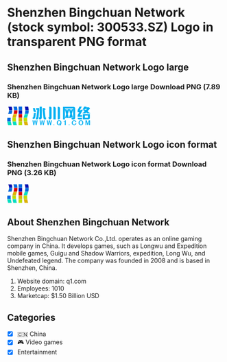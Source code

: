 # Shenzhen Bingchuan Network (stock symbol: 300533.SZ) Logo in transparent PNG format

## Shenzhen Bingchuan Network Logo large

### Shenzhen Bingchuan Network Logo large Download PNG (7.89 KB)

![Shenzhen Bingchuan Network Logo large Download PNG (7.89 KB)](/img/orig/300533.SZ_BIG-218c4a15.png)

## Shenzhen Bingchuan Network Logo icon format

### Shenzhen Bingchuan Network Logo icon format Download PNG (3.26 KB)

![Shenzhen Bingchuan Network Logo icon format Download PNG (3.26 KB)](/img/orig/300533.SZ-034a3e9b.png)

## About Shenzhen Bingchuan Network

Shenzhen Bingchuan Network Co.,Ltd. operates as an online gaming company in China. It develops games, such as Longwu and Expedition mobile games, Guigu and Shadow Warriors, expedition, Long Wu, and Undefeated legend. The company was founded in 2008 and is based in Shenzhen, China.

1. Website domain: q1.com
2. Employees: 1010
3. Marketcap: $1.50 Billion USD


## Categories
- [x] 🇨🇳 China
- [x] 🎮 Video games
- [x] Entertainment
